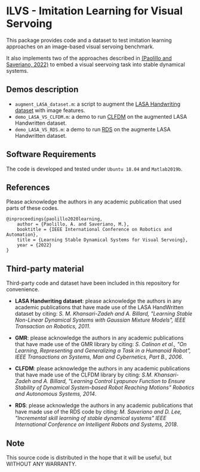 # ILVS - Imitation Learning for Visual Servoing
This package provides code and a dataset to test imitation learning approaches on an image-based visual servoing benchmark.

It also implements two of the approaches described in [(Paolillo and Saveriano, 2022)](https://arxiv.org/abs/2204.05681) to embed a visual seervoing task into stable dynamical systems.

## Demos description
- `augment_LASA_dataset.m`: a script to augment the [LASA Handwriting dataset](https://bitbucket.org/khansari/lasahandwritingdataset) with image features.
- `demo_LASA_VS_CLFDM.m`: a demo to run [CLFDM](https://www.sciencedirect.com/science/article/pii/S0921889014000372) on the augmented LASA Handwritten dataset.
- `demo_LASA_VS_RDS.m`: a demo to run [RDS](https://ieeexplore.ieee.org/document/8594474) on the augmente LASA Handwritten dataset.

## Software Requirements
The code is developed and tested under `Ubuntu 18.04` and `Matlab2019b`.

## References
Please acknowledge the authors in any academic publication that used parts of these codes.
```
@inproceedings{paolillo2020learning,
	author = {Paolillo, A. and Saveriano, M.},
	booktitle = {IEEE International Conference on Robotics and Automation},
	title = {Learning Stable Dynamical Systems for Visual Servoing},
	year = {2022}
}
```

## Third-party material
Third-party code and dataset have been included in this repository for convenience.

- **LASA Handwriting dataset**: please acknowledge the authors in any academic publications that have made use of the LASA HandWritten dataset by citing: *S. M. Khansari-Zadeh and A. Billard, "Learning Stable Non-Linear Dynamical Systems with Gaussian Mixture Models", IEEE Transaction on Robotics, 2011*.

- **GMR**: please acknowledge the authors in any academic publications that have made use of the GMR library by citing: *S. Calinon et al., "On Learning, Representing and Generalizing a Task in a Humanoid Robot", IEEE Transactions on Systems, Man and Cybernetics, Part B., 2006*.

- **CLFDM**: please acknowledge the authors in any academic publications that have made use of the CLFDM library by citing: *S.M. Khansari-Zadeh and A. Billard, "Learning Control Lyapunov Function to Ensure Stability of Dynamical System-based Robot Reaching Motions" Robotics and Autonomous Systems, 2014*.

- **RDS**: please acknowledge the authors in any academic publications that have made use of the RDS code by citing: *M. Saveriano and D. Lee, "Incremental skill learning of stable dynamical systems" IEEE International Conference on Intelligent Robots and Systems, 2018*.

## Note
This source code is distributed in the hope that it will be useful, but WITHOUT ANY WARRANTY.
